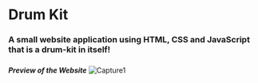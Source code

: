 # Drum Kit
### A small website application using HTML, CSS and JavaScript that is a drum-kit in itself!
###
***Preview of the Website***
![Capture1](https://user-images.githubusercontent.com/26508129/74416875-c44bf180-4e6b-11ea-918a-4b1f42c0252b.PNG)
